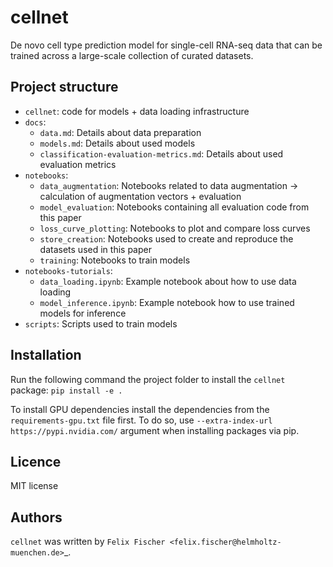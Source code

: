 cellnet
=======
De novo cell type prediction model for single-cell RNA-seq data that can be trained across a large-scale collection of 
curated datasets.

Project structure
-----
* ``cellnet``: code for models + data loading infrastructure
* ``docs``: 
  * ``data.md``: Details about data preparation
  * ``models.md``: Details about used models
  * ``classification-evaluation-metrics.md``: Details about used evaluation metrics
* ``notebooks``:
  * ``data_augmentation``: Notebooks related to data augmentation &rarr; calculation of augmentation vectors +
  evaluation 
  * ``model_evaluation``: Notebooks containing all evaluation code from this paper
  * ``loss_curve_plotting``: Notebooks to plot and compare loss curves
  * ``store_creation``: Notebooks used to create and reproduce the datasets used in this paper
  * ``training``: Notebooks to train models
* ``notebooks-tutorials``: 
  * ``data_loading.ipynb``: Example notebook about how to use data loading
  * ``model_inference.ipynb``: Example notebook how to use trained models for inference
* ``scripts``: Scripts used to train models

Installation
------------
Run the following command the project folder to install the ``cellnet`` package:
``pip install -e .``

To install GPU dependencies install the dependencies from the ``requirements-gpu.txt`` file first. 
To do so, use ``--extra-index-url https://pypi.nvidia.com/`` argument when installing packages via pip.

Licence
-------
MIT license

Authors
-------
`cellnet` was written by `Felix Fischer <felix.fischer@helmholtz-muenchen.de>`_.
